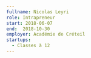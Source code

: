```yaml
---
fullname: Nicolas Leyri
role: Intrapreneur
start: 2018-06-07
end:  2018-10-30
employer: Académie de Créteil
startups:
  - Classes à 12
---
```

